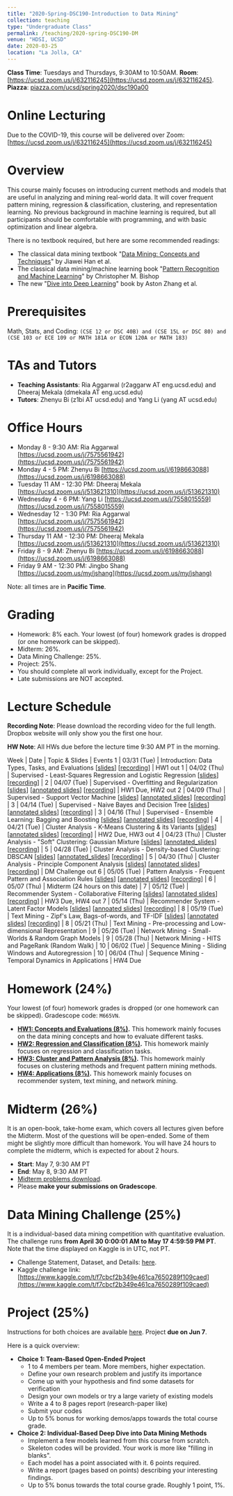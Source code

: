 ```yaml
---
title: "2020-Spring-DSC190-Introduction to Data Mining"
collection: teaching
type: "Undergraduate Class"
permalink: /teaching/2020-spring-DSC190-DM
venue: "HDSI, UCSD"
date: 2020-03-25
location: "La Jolla, CA"
---
```


**Class Time**: Tuesdays and Thursdays, 9:30AM to 10:50AM.  **Room**: [https://ucsd.zoom.us/j/632116245](https://ucsd.zoom.us/j/632116245).  **Piazza**: [piazza.com/ucsd/spring2020/dsc190a00](https://piazza.com/ucsd/spring2020/dsc190a00)


Online Lecturing
======

Due to the COVID-19, this course will be delivered over Zoom: [https://ucsd.zoom.us/j/632116245](https://ucsd.zoom.us/j/632116245)

Overview
======

This course mainly focuses on introducing current methods and models that are useful in analyzing and mining real-world data. It will cover frequent pattern mining, regression & classification, clustering, and representation learning. No previous background in machine learning is required, but all participants should be comfortable with programming, and with basic optimization and linear algebra. 

There is no textbook required, but here are some recommended readings:
- The classical data mining textbook "[Data Mining: Concepts and Techniques](https://books.google.com/books/about/Data_Mining_Concepts_and_Techniques.html?id=pQws07tdpjoC&source=kp_book_description)" by Jiawei Han et al.
- The classical data mining/machine learning book "[Pattern Recognition and Machine Learning](https://books.google.com/books/about/Pattern_Recognition_and_Machine_Learning.html?id=HL4HrgEACAAJ&source=kp_book_description)" by Christopher M. Bishop
- The new "[Dive into Deep Learning](https://d2l.ai/)" book by Aston Zhang et al.


Prerequisites
======

Math, Stats, and Coding: `(CSE 12 or DSC 40B) and (CSE 15L or DSC 80) and (CSE 103 or ECE 109 or MATH 181A or ECON 120A or MATH 183)`

TAs and Tutors
======

- **Teaching Assistants**: Ria Aggarwal (r2aggarw AT eng.ucsd.edu) and Dheeraj Mekala (dmekala AT eng.ucsd.edu)
- **Tutors**: Zhenyu Bi (z1bi AT ucsd.edu) and Yang Li (yang AT ucsd.edu)

Office Hours
======

- Monday 8 - 9:30 AM: Ria Aggarwal [https://ucsd.zoom.us/j/7575561942](https://ucsd.zoom.us/j/7575561942)
- Monday 4 - 5 PM: Zhenyu Bi [https://ucsd.zoom.us/j/6198663088](https://ucsd.zoom.us/j/6198663088)
- Tuesday 11 AM - 12:30 PM: Dheeraj Mekala [https://ucsd.zoom.us/j/513621310](https://ucsd.zoom.us/j/513621310)
- Wednesday 4 - 6 PM: Yang Li [https://ucsd.zoom.us/j/7558015559](https://ucsd.zoom.us/j/7558015559)
- Wednesday 12 - 1:30 PM: Ria Aggarwal [https://ucsd.zoom.us/j/7575561942](https://ucsd.zoom.us/j/7575561942)
- Thursday 11 AM - 12:30 PM: Dheeraj Mekala [https://ucsd.zoom.us/j/513621310](https://ucsd.zoom.us/j/513621310)
- Friday 8 - 9 AM: Zhenyu Bi [https://ucsd.zoom.us/j/6198663088](https://ucsd.zoom.us/j/6198663088)
- Friday 9 AM - 12:30 PM: Jingbo Shang [https://ucsd.zoom.us/my/jshang](https://ucsd.zoom.us/my/jshang)

Note: all times are in **Pacific Time**.

Grading
======

- Homework: 8% each. Your lowest (of four) homework grades is dropped (or one homework can be skipped).
- Midterm: 26%.
- Data Mining Challenge: 25%.
- Project: 25%.
- You should complete all work individually, except for the Project.
- Late submissions are NOT accepted.

Lecture Schedule
======

**Recording Note**: Please download the recording video for the full length. Dropbox website will only show you the first one hour.

**HW Note**: All HWs due before the lecture time 9:30 AM PT in the morning. 

Week | Date        | Topic & Slides                                                  | Events
1    | 03/31 (Tue) | Introduction: Data Types, Tasks, and Evaluations [[slides](https://www.dropbox.com/s/8ktrdg4po8t7wjm/lecture0_intro.pdf?dl=0)] [[recording](https://www.dropbox.com/sh/8sf4vfl881vjrbr/AACegM1GSKg7QVSOEjKWby5Ja?dl=0)] | HW1 out
1    | 04/02 (Thu) | Supervised - Least-Squares Regression and Logistic Regression [[slides](https://www.dropbox.com/s/aokgf4oxsf353d7/lecture1_least_square_and_logistic.pdf?dl=0)] [[recording](https://www.dropbox.com/sh/ncqhd1tkcu6sh2a/AAAE-fIOzigqgRJngkOKm8vma?dl=0)]   |
2    | 04/07 (Tue) | Supervised - Overfitting and Regularization [[slides](https://www.dropbox.com/s/utx11qqs3p5fxgv/lecture2_overfitting.pdf?dl=0)] [[annotated slides](https://www.dropbox.com/s/hlk4hvkwsdnyv1d/%5Bannotated%5Dlecture2_overfitting.pdf?dl=0)] [[recording](https://www.dropbox.com/sh/l43nkim25n2yamk/AAD3dBCwfYYVm3jakmGUijx8a?dl=0)]                    | HW1 Due, HW2 out
2    | 04/09 (Thu) | Supervised - Support Vector Machine [[slides](https://www.dropbox.com/s/m2jsrmyxxx3alr0/lecture3_svm.pdf?dl=0)] [[annotated slides](https://www.dropbox.com/s/spacnme2i2dncyc/%5Bannotated%5Dlecture3_svm.pdf?dl=0)] [[recording](https://www.dropbox.com/sh/xuuybzcrr3bop66/AADSM2luNTwLnP27tIgVuPhRa?dl=0)] |
3    | 04/14 (Tue) | Supervised - Naive Bayes and Decision Tree [[slides](https://www.dropbox.com/s/xpd8yc1s9nccjpx/lecture4_nb_and_dt.pdf?dl=0)] [[annotated slides](https://www.dropbox.com/s/give0uiop3sibiq/%5Bannotated%5Dlecture4_nb_and_dt.pdf?dl=0)] [[recording](https://www.dropbox.com/sh/hv5ce2dtiutewxh/AADn5br5Oz5vAMKaFCuTsbrHa?dl=0)] |
3    | 04/16 (Thu) | Supervised - Ensemble Learning: Bagging and Boosting [[slides](https://www.dropbox.com/s/devszefh407l6s7/lecture5_ensemble.pdf?dl=0)] [[annotated slides](https://www.dropbox.com/s/r4mrovlxn5mzs2k/%5Bannotated%5D_lecture5_ensemble.pdf?dl=0)] [[recording](https://www.dropbox.com/sh/6pqdnfmn0t822sk/AABpHxtLcfp4Ufo8GY9Dj123a?dl=0)] | 
4    | 04/21 (Tue) | Cluster Analysis - K-Means Clustering & its Variants [[slides](https://www.dropbox.com/s/xfcrq46af1uoial/lecture6_kmeans.pdf?dl=0)] [[annotated slides](https://www.dropbox.com/s/ho42sful2wmcnp8/%5Bannotated%5Dlecture6_kmeans.pdf?dl=0)] [[recording](https://www.dropbox.com/sh/ssmz8lmo7hq0gur/AABDGopCweY9unZIepNtjs7oa?dl=0)]          | HW2 Due, HW3 out
4    | 04/23 (Thu) | Cluster Analysis - "Soft" Clustering: Gaussian Mixture [[slides](https://www.dropbox.com/s/507g6wh7lkkl2wd/lecture7_gaussin_mixture.pdf?dl=0)] [[annotated_slides](https://www.dropbox.com/s/zi27bise8ruo1ew/%5Bannotated%5Dlecture7_gaussin_mixture.pdf?dl=0)] [[recording](https://www.dropbox.com/sh/m52w7x6ufb8799k/AAANJGVEynBD3GzBIrzTxKE4a?dl=0)]        |
5    | 04/28 (Tue) | Cluster Analysis - Density-based Clustering: DBSCAN [[slides](https://www.dropbox.com/s/3lrwhhrrxzo5fcw/lecture8_dbscan.pdf?dl=0)] [[annotated_slides](https://www.dropbox.com/s/cf88u8wdqwztl6s/%5Bannotated%5Dlecture8_dbscan.pdf?dl=0)] [[recording](https://www.dropbox.com/sh/ylcq9op1w3tr4yv/AAA_5ryhCpDO6n8Q7vs4uFg3a?dl=0)] |
5    | 04/30 (Thu) | Cluster Analysis - Principle Component Analysis [[slides](https://www.dropbox.com/s/aku5gzor8bqvh99/lecture9_pca.pdf?dl=0)] [[annotated slides](https://www.dropbox.com/s/lb5ddj78rjtfjjr/%5Bannotated%5Dlecture9_pca.pdf?dl=0)] [[recording](https://www.dropbox.com/sh/urc6jjoru4utymw/AAABZWct4zLt9kegz3jeXUHda?dl=0)] | DM Challenge out
6    | 05/05 (Tue) | Pattern Analysis - Frequent Pattern and Association Rules [[slides](https://www.dropbox.com/s/n512q1vel7lr9iy/lecture10_pattern_analysis.pdf?dl=0)] [[annotated slides](https://www.dropbox.com/s/szojaar5o567j6n/%5Bannotated%5Dlecture10_pattern_analysis.pdf?dl=0)] [[recording](https://www.dropbox.com/sh/ke0afqx1j7v9rpt/AAAOccdU9j92oOv69iojtUtFa?dl=0)]      |
6    | 05/07 (Thu) | Midterm (24 hours on this date) |
7    | 05/12 (Tue) | Recommender System - Collaborative Filtering [[slides](https://www.dropbox.com/s/i3nkezli4cgwqfb/lecture11_cf.pdf?dl=0)] [[annotated slides](https://www.dropbox.com/s/dju1sljknfhc3kp/%5Bannotated%5Dlecture11_cf.pdf?dl=0)] [[recording](https://www.dropbox.com/sh/oo6cu2otxwetull/AAAQv_lJlWJPrD0SU7fankyHa?dl=0)]                    | HW3 Due, HW4 out
7    | 05/14 (Thu) | Recommender System - Latent Factor Models [[slides](https://www.dropbox.com/s/go6btf7c38m3o6d/lecture12_mf.pdf?dl=0)] [[annoated slides](https://www.dropbox.com/s/s1zb3a3i8xvagwi/%5Bannotated%5Dlecture12_mf.pdf?dl=0)] [[recording](https://www.dropbox.com/sh/sy1b0ec2ywdv1ig/AACNfoisRsGesPpvcK2RNiZOa?dl=0)]                   |
8    | 05/19 (Tue) | Text Mining - Zipf's Law, Bags-of-words, and TF-IDF [[slides](https://www.dropbox.com/s/k4orebohuriynnl/lecture13_text_basics.pdf?dl=0)] [[annotated slides](https://www.dropbox.com/s/h2fulgdp7x36aja/%5Bannotated%5Dlecture13_text_basics.pdf?dl=0)] [[recording](https://www.dropbox.com/sh/rcqrid6lkc3wov2/AACbjBdX2SR5SurFRsvsRkY9a?dl=0)]           |
8    | 05/21 (Thu) | Text Mining - Pre-processing and Low-dimensional Representation |
9    | 05/26 (Tue) | Network Mining - Small-Worlds & Random Graph Models             | 
9    | 05/28 (Thu) | Network Mining - HITS and PageRank (Random Walk)                |
10   | 06/02 (Tue) | Sequence Mining - Sliding Windows and Autoregression            |
10   | 06/04 (Thu) | Sequence Mining - Temporal Dynamics in Applications             | HW4 Due

Homework (24%)
======

Your lowest (of four) homework grades is dropped (or one homework can be skipped). Gradescope code: `M665VN`. 

- **[HW1: Concepts and Evaluations (8%)](https://www.dropbox.com/s/mh82m8j5kig46sk/DSC190-Spring20-HW1.pdf?dl=1).** This homework mainly focuses on the data mining concepts and how to evaluate different tasks.
- **[HW2: Regression and Classification (8%)](https://www.dropbox.com/s/zfnnf4r9bb1ue7v/HW2.zip?dl=1).** This homework mainly focuses on regression and classification tasks.
- **[HW3: Cluster and Pattern Analysis (8%)](https://www.dropbox.com/s/y5ed4qvh5g1862r/HW3.zip?dl=1).** This homework mainly focuses on clustering methods and frequent pattern mining methods.
- **[HW4: Applications (8%)](https://www.dropbox.com/s/43snxcsime3qm3o/HW4.zip?dl=1).** This homework mainly focuses on recommender system, text mining, and network mining.

Midterm (26%)
======

It is an open-book, take-home exam, which covers all lectures given before the Midterm. Most of the questions will be open-ended. Some of them might be slightly more difficult than homework. You will have 24 hours to complete the midterm, which is expected for about 2 hours.

- **Start**: May 7, 9:30 AM PT
- **End**: May 8, 9:30 AM PT
- [Midterm problems download](https://www.dropbox.com/s/3qrozs1g0qe37xq/DSC190-Spring20-Midterm%20Exam.pdf?dl=1).
- Please **make your submissions on Gradescope**.

Data Mining Challenge (25%)
======

It is a individual-based data mining competition with quantitative evaluation. The challenge runs **from April 30 0:00:01 AM to May 17 4:59:59 PM PT**. Note that the time displayed on Kaggle is in UTC, not PT.

- Challenge Statement, Dataset, and Details: [here](https://www.dropbox.com/s/hogx3ovlnx2o0vf/DSC%20190_%20Intro%20to%20Data%20Mining%20%E2%80%93%20Data%20Mining%20Challenge.pdf?dl=0).
- Kaggle challenge link: [https://www.kaggle.com/t/f7cbcf2b349e461ca7650289f109caed](https://www.kaggle.com/t/f7cbcf2b349e461ca7650289f109caed)

Project (25%)
======

Instructions for both choices are available [here](https://www.dropbox.com/s/15gociykle5sigl/Project%20Instructions.pdf?dl=0). Project **due on Jun 7**.

Here is a quick overview:
- **Choice 1: Team-Based Open-Ended Project**
    - 1 to 4 members per team. More members, higher expectation.
    - Define your own research problem and justify its importance
    - Come up with your hypothesis and find some datasets for verification
    - Design your own models or try a large variety of existing models
    - Write a 4 to 8 pages report (research-paper like)
    - Submit your codes
    - Up to 5% bonus for working demos/apps towards the total course grade.
- **Choice 2: Individual-Based Deep Dive into Data Mining Methods**
    - Implement a few models learned from this course from scratch.
    - Skeleton codes will be provided. Your work is more like "filling in blanks".
    - Each model has a point associated with it. 6 points required.
    - Write a report (pages based on points) describing your interesting findings.
    - Up to 5% bonus towards the total course grade. Roughly 1 point, 1%.
